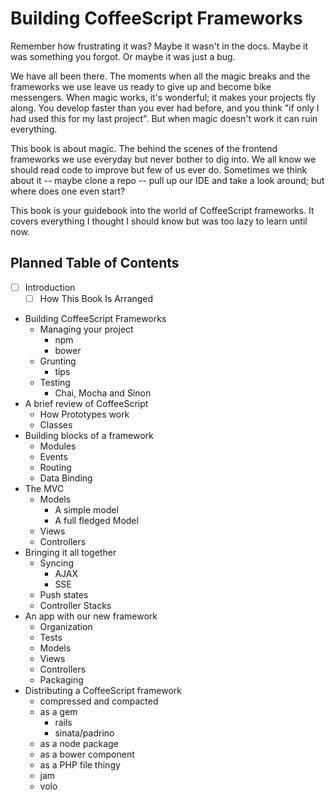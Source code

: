 # Building CoffeeScript Frameworks

Remember how frustrating it was? Maybe it wasn't in the docs. Maybe it was something you forgot. Or maybe it was just a bug.

We have all been there. The moments when all the magic breaks and the frameworks we use leave us ready to give up and become bike messengers. When magic works, it's wonderful; it makes your projects fly along. You develop faster than you ever had before, and you think "if only I had used this for my last project". But when magic doesn't work it can ruin everything.

This book is about magic. The behind the scenes of the frontend frameworks we use everyday but never bother to dig into. We all know we should read code to improve but few of us ever do. Sometimes we think about it -- maybe clone a repo -- pull up our IDE and take a look around; but where does one even start? 

This book is your guidebook into the world of CoffeeScript frameworks. It covers everything I thought I should know but was too lazy to learn until now.

## Planned Table of Contents

-[ ] Introduction
  - [ ] How This Book Is Arranged
- Building CoffeeScript Frameworks
  - Managing your project
    - npm
    - bower
  - Grunting
    - tips
  - Testing
    - Chai, Mocha and Sinon
- A brief review of CoffeeScript
  - How Prototypes work
  - Classes
- Building blocks of a framework
  - Modules
  - Events
  - Routing
  - Data Binding
- The MVC
  - Models
    - A simple model
    - A full fledged Model
  - Views
  - Controllers
- Bringing it all together
  - Syncing
    - AJAX
    - SSE
  - Push states
  - Controller Stacks
- An app with our new framework
  - Organization
  - Tests
  - Models
  - Views
  - Controllers
  - Packaging
- Distributing a CoffeeScript framework
  - compressed and compacted
  - as a gem
    - rails
    - sinata/padrino
  - as a node package
  - as a bower component
  - as a PHP file thingy
  - jam
  - volo
